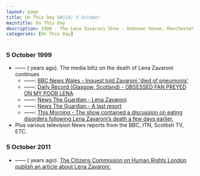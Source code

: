 ```yaml
---
layout: page
title: On This Day &#124; 5 October
maintitle: On This Day
description: 1980 - The Lena Zavaroni Show - Unknown Venue, Manchester. 1999 - The media blitz on the death of Lena Zavaroni continues.
categories: [On This Day]
---
```


### 5 October 1999
* —— (<span id="age1"></span> years ago). The media blitz on the death of Lena Zavaroni continues
   * ——: [BBC News Wales - Inquest told Zavaroni 'died of pneumonia'](http://news.bbc.co.uk/1/hi/wales/466086.stm)
   * ——: [Daily Record (Glasgow, Scotland) - OBSESSED FAN PREYED ON MY POOR LENA](/daily%20record/1999/10/05/Daily-Record.html)
   * ——: [News The Guardian - Lena Zavaroni](https://www.theguardian.com/news/1999/oct/05/guardianobituaries.pennyvalentine)
   * ——: [News The Guardian - A last resort](https://www.theguardian.com/lifeandstyle/1999/oct/05/healthandwellbeing.health3)
   * ——: [This Morning - The show contained a discussion on eating disorders following Lena Zavaroni’s death a few days earlier.](/granada%20television/1999/10/05/this-morning.html)
* Plus various television News reports from the BBC, ITN, Scottish TV, ETC.

### 5 October 2011
* —— (<span id="age2"></span> years ago). [The Citizens Commission on Human Rights London publish an article about Lena Zavaroni.](/deleted%20online%20articles/2011/10/05/cchr-lena-zavaroni.html)

<!-- Script for calculating number of years ago -->
<script>
var dob = '19991005';
var year = Number(dob.substr(0, 4));
var month = Number(dob.substr(4, 2)) - 1;
var day = Number(dob.substr(6, 2));
var today = new Date();
var age1 = today.getFullYear() - year;
if (today.getMonth() < month || (today.getMonth() == month && today.getDate() < day)) {
age1--;
}
document.getElementById("age1").innerHTML=age1;

var dob = '20111005';
var year = Number(dob.substr(0, 4));
var month = Number(dob.substr(4, 2)) - 1;
var day = Number(dob.substr(6, 2));
var today = new Date();
var age2 = today.getFullYear() - year;
if (today.getMonth() < month || (today.getMonth() == month && today.getDate() < day)) {
age2--;
}
document.getElementById("age2").innerHTML=age2;
</script>

